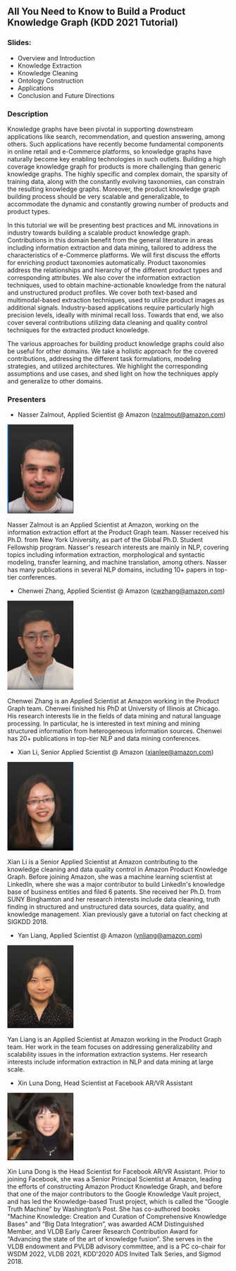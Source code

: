 ## All You Need to Know to Build a Product Knowledge Graph (KDD 2021 Tutorial)

### Slides:
* Overview and Introduction 
* Knowledge Extraction
* Knowledge Cleaning
* Ontology Construction
* Applications
* Conclusion and Future Directions


### Description
Knowledge graphs have been pivotal in supporting downstream applications like search, recommendation, and question answering, among others. Such applications have recently become fundamental components in online retail and e-Commerce platforms, so knowledge graphs have naturally become key enabling technologies in such outlets. Building a high coverage knowledge graph for products is more challenging than generic knowledge graphs. The highly specific and complex domain, the sparsity of training data, along with the constantly evolving taxonomies, can constrain the resulting knowledge graphs. Moreover, the product knowledge graph building process should be very scalable and generalizable, to accommodate the dynamic and constantly growing number of products and product types.
    
In this tutorial we will be presenting best practices and ML innovations in industry towards building a scalable product knowledge graph. Contributions in this domain benefit from the general literature in areas including information extraction and data mining, tailored to address the characteristics of e-Commerce platforms. We will first discuss the efforts for enriching product taxonomies automatically. Product taxonomies address the relationships and hierarchy of the different product types and corresponding attributes. We also cover the information extraction techniques, used to obtain machine-actionable knowledge from the natural and unstructured product profiles. We cover both text-based and multimodal-based extraction techniques, used to utilize product images as additional signals. Industry-based applications require particularly high precision levels, ideally with minimal recall loss. Towards that end, we also cover several contributions utilizing data cleaning and quality control techniques for the extracted product knowledge. 
    
The various approaches for building product knowledge graphs could also be useful for other domains. We take a holistic approach for the covered contributions, addressing the different task formulations, modeling strategies, and utilized architectures. We highlight the corresponding assumptions and use cases, and shed light on how the techniques apply and generalize to other domains. 


### Presenters
* Nasser Zalmout, Applied Scientist @ Amazon (nzalmout@amazon.com)
<img src="./photos/Nasser.jpg" width="150">

Nasser Zalmout is an Applied Scientist at Amazon, working on the information extraction effort at the Product Graph team. Nasser received his Ph.D. from New York University, as part of the Global Ph.D. Student Fellowship program. Nasser's research interests are mainly in NLP, covering topics including information extraction, morphological and syntactic modeling, transfer learning, and machine translation, among others. Nasser has many publications in several NLP domains, including 10+ papers in top-tier conferences. 

* Chenwei Zhang, Applied Scientist @ Amazon (cwzhang@amazon.com)
<img src="./photos/Chenwei.jpg" width="150">

Chenwei Zhang is an Applied Scientist at Amazon working in the Product Graph team. Chenwei finished his PhD at University of Illinois at Chicago. His research interests lie in the fields of data mining and natural language processing. In particular, he is interested in text mining and mining structured information from heterogeneous information sources. Chenwei has 20+ publications in top-tier NLP and data mining conferences. 

* Xian Li, Senior Applied Scientist @ Amazon (xianlee@amazon.com)
<img src="./photos/Xian.jpg" width="150">

Xian Li is a Senior Applied Scientist at Amazon contributing to the knowledge cleaning and data quality control in Amazon Product Knowledge Graph. Before joining Amazon, she was a machine learning scientist at LinkedIn, where she was a major contributor to build LinkedIn's knowledge base of business entities and filed 6 patents. She received her Ph.D. from SUNY Binghamton and her research interests include data cleaning, truth finding in structured and unstructured data sources, data quality, and knowledge management. Xian previously gave a tutorial on fact checking at SIGKDD 2018.
* Yan Liang, Applied Scientist @ Amazon (ynliang@amazon.com)
<img src="./photos/Yan.jpg" width="150">

Yan Liang is an Applied Scientist at Amazon working in the Product Graph team. Her work in the team focuses on addressing generalizability and scalability issues in the information extraction systems. Her research interests include information extraction in NLP and data mining at large scale.

* Xin Luna Dong, Head Scientist at Facebook AR/VR Assistant
<img src="./photos/Luna.jpg" width="150">

Xin Luna Dong is the Head Scientist for Facebook AR/VR Assistant. Prior to joining Facebook, she was a Senior Principal Scientist at Amazon, leading the efforts of constructing Amazon Product Knowledge Graph, and before that one of the major contributors to the Google Knowledge Vault project, and has led the Knowledge-based Trust project, which is called the “Google Truth Machine” by Washington’s Post. She has co-authored books "Machine Knowledge: Creation and Curation of Comprehensive Knowledge Bases" and “Big Data Integration”, was awarded ACM Distinguished Member, and VLDB Early Career Research Contribution Award for “Advancing the state of the art of knowledge fusion”. She serves in the VLDB endowment and PVLDB advisory committee, and is a PC co-chair for WSDM 2022, VLDB 2021, KDD'2020 ADS Invited Talk Series, and Sigmod 2018.
